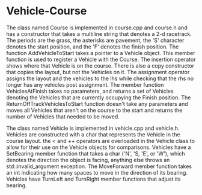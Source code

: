 # Vehicle-Course
The class named Course is implemented in course.cpp and course.h and has a constructor that takes a multiline string that denotes a 2-d racetrack. The periods are the grass, the asterisks are pavement, the 'S' character denotes the start position, and the 'F' denotes the finish position.
The function AddVehicleToStart takes a pointer to a Vehicle object. This member function is used to register a Vehicle with the Course. The insertion operator shows where that Vehicle is on the course. There is also a copy constructor that copies the layout, but not the Vehicles on it.
The assignment operator assigns the layout and the vehicles to the lhs while checking that the rhs no longer has any vehicles post assignment.
The member function VehiclesAtFinish takes no parameters, and returns a set of Vehicles denoting the Vehicles that are currently occupying the Finish position. The ReturnOffTrackVehiclesToStart function doesn't take any parameters and moves all Vehicles that aren't on the course to the start and returns the number of Vehicles that needed to be moved.

The class named Vehicle is implemented in vehicle.cpp and vehicle.h. Vehicles are constructed with a char that represents the Vehicle in the course layout. the < and ++ operators are overloaded in the Vehicle class to allow for their use on the Vehicle objects for comparisons. Vehicles have a SetBearing member function that takes a char ('N', 'S, 'E', or 'W'), which denotes the direction the object is facing, anything else throws an std::invalid_argument exception. The MoveForward member function takes an int indicating how many spaces to move in the direction of its bearing. Vehicles have TurnLeft and TurnRight member functions that adjust its bearing.
